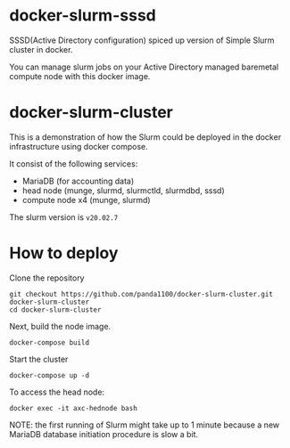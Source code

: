 docker-slurm-sssd
=================

SSSD(Active Directory configuration) spiced up version of Simple Slurm cluster in docker.

You can manage slurm jobs on your Active Directory managed baremetal compute node with this docker image.

docker-slurm-cluster
====================

This is a demonstration of how the Slurm could be deployed in the docker infrastructure using docker compose.

It consist of the following services:
- MariaDB (for accounting data)
- head node (munge, slurmd, slurmctld, slurmdbd, sssd)
- compute node x4 (munge, slurmd)

The slurm version is `v20.02.7`

# How to deploy

Clone the repository

```
git checkout https://github.com/panda1100/docker-slurm-cluster.git docker-slurm-cluster
cd docker-slurm-cluster
```

Next, build the node image.
```
docker-compose build
```

Start the cluster

```
docker-compose up -d
```

To access the head node:

```
docker exec -it axc-hednode bash
```

NOTE: the first running of Slurm might take up to 1 minute because a new MariaDB database initiation procedure is slow a bit.
